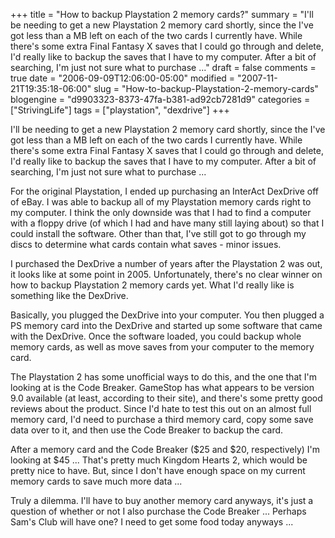 +++
title = "How to backup Playstation 2 memory cards?"
summary = "I'll be needing to get a new Playstation 2 memory card shortly, since the I've got less than a MB left on each of the two cards I currently have.  While there's some extra Final Fantasy X saves that I could go through and delete, I'd really like to backup the saves that I have to my computer.  After a bit of searching, I'm just not sure what to purchase ..."
draft = false
comments = true
date = "2006-09-09T12:06:00-05:00"
modified = "2007-11-21T19:35:18-06:00"
slug = "How-to-backup-Playstation-2-memory-cards"
blogengine = "d9903323-8373-47fa-b381-ad92cb7281d9"
categories = ["StrivingLife"]
tags = ["playstation", "dexdrive"]
+++

<p>
I&#39;ll be needing to get a new Playstation 2 memory card shortly, since the I&#39;ve got less than a MB left on each of the two cards I currently have. While there&#39;s some extra Final Fantasy X saves that I could go through and delete, I&#39;d really like to backup the saves that I have to my computer. After a bit of searching, I&#39;m just not sure what to purchase ...<!--more--> 
</p>
<p>
For the original Playstation, I ended up purchasing an InterAct DexDrive off of eBay. I was able to backup all of my Playstation memory cards right to my computer. I think the only downside was that I had to find a computer with a floppy drive (of which I had and have many still laying about) so that I could install the software. Other than that, I&#39;ve still got to go through my discs to determine what cards contain what saves - minor issues.<!--adsense--> 
</p>
<p>
I purchased the DexDrive a number of years after the Playstation 2 was out, it looks like at some point in 2005. Unfortunately, there&#39;s no clear winner on how to backup Playstation 2 memory cards yet. What I&#39;d really like is something like the DexDrive. 
</p>
<p>
Basically, you plugged the DexDrive into your computer. You then plugged a PS memory card into the DexDrive and started up some software that came with the DexDrive. Once the software loaded, you could backup whole memory cards, as well as move saves from your computer to the memory card. 
</p>
<p>
The Playstation 2 has some unofficial ways to do this, and the one that I&#39;m looking at is the Code Breaker. GameStop has what appears to be version 9.0 available (at least, according to their site), and there&#39;s some pretty good reviews about the product. Since I&#39;d hate to test this out on an almost full memory card, I&#39;d need to purchase a third memory card, copy some save data over to it, and then use the Code Breaker to backup the card. 
</p>
<p>
After a memory card and the Code Breaker ($25 and $20, respectively) I&#39;m looking at $45 ... That&#39;s pretty much Kingdom Hearts 2, which would be pretty nice to have. But, since I don&#39;t have enough space on my current memory cards to save much more data ... 
</p>
<p>
Truly a dilemma. I&#39;ll have to buy another memory card anyways, it&#39;s just a question of whether or not I also purchase the Code Breaker ... Perhaps Sam&#39;s Club will have one? I need to get some food today anyways ... 
</p>

